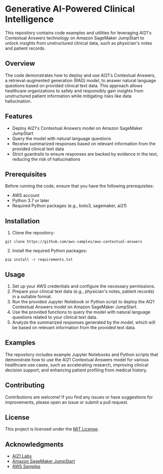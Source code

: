 # Generative AI-Powered Clinical Intelligence

This repository contains code examples and utilities for leveraging AI21's Contextual Answers technology on Amazon SageMaker JumpStart to unlock insights from unstructured clinical data, such as physician's notes and patient records.

## Overview

The code demonstrates how to deploy and use AI21's Contextual Answers, a retrieval-augmented generation (RAG) model, to answer natural language questions based on provided clinical text data. This approach allows healthcare organizations to safely and responsibly gain insights from unstructured patient information while mitigating risks like data hallucination.

## Features

- Deploy AI21's Contextual Answers model on Amazon SageMaker JumpStart
- Query the model with natural language questions
- Receive summarized responses based on relevant information from the provided clinical text data
- Strict guardrails to ensure responses are backed by evidence in the text, reducing the risk of hallucinations

## Prerequisites

Before running the code, ensure that you have the following prerequisites:

- AWS account
- Python 3.7 or later
- Required Python packages (e.g., boto3, sagemaker, ai21)

## Installation

1. Clone the repository:

```
git clone https://github.com/aws-samples/aws-contextual-answers
```

2. Install the required Python packages:

```
pip install -r requirements.txt
```

## Usage

1. Set up your AWS credentials and configure the necessary permissions.
2. Prepare your clinical text data (e.g., physician's notes, patient records) in a suitable format.
3. Run the provided Jupyter Notebook or Python script to deploy the AI21 Contextual Answers model on Amazon SageMaker JumpStart.
4. Use the provided functions to query the model with natural language questions related to your clinical text data.
5. Analyze the summarized responses generated by the model, which will be based on relevant information from the provided text data.

## Examples

The repository includes example Jupyter Notebooks and Python scripts that demonstrate how to use the AI21 Contextual Answers model for various healthcare use cases, such as accelerating research, improving clinical decision support, and enhancing patient profiling from medical history.

## Contributing

Contributions are welcome! If you find any issues or have suggestions for improvements, please open an issue or submit a pull request.

## License

This project is licensed under the [MIT License](LICENSE).

## Acknowledgments

- [AI21 Labs](https://www.ai21.com/)
- [Amazon SageMaker JumpStart](https://aws.amazon.com/sagemaker/jumpstart/)
- [AWS Samples](https://github.com/aws-samples)